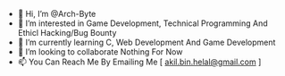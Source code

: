 - 👋 Hi, I’m @Arch-Byte
- 👀 I’m interested in Game Development, Technical Programming And Ethicl Hacking/Bug Bounty
- 🌱 I’m currently learning C, Web Development And Game Development
- 💞️ I’m looking to collaborate Nothing For Now
- 📫 You Can Reach Me By Emailing Me [ akil.bin.helal@gmail.com ]
